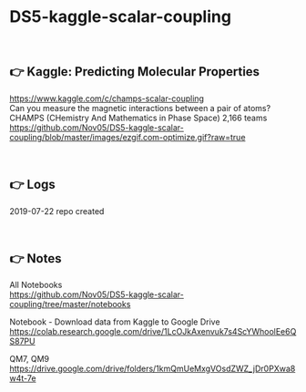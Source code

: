 # DS5-kaggle-scalar-coupling

<br>

## :point_right: Kaggle: Predicting Molecular Properties
https://www.kaggle.com/c/champs-scalar-coupling  
Can you measure the magnetic interactions between a pair of atoms?  
CHAMPS (CHemistry And Mathematics in Phase Space)   2,166 teams    
https://github.com/Nov05/DS5-kaggle-scalar-coupling/blob/master/images/ezgif.com-optimize.gif?raw=true    

<br>

## :point_right: Logs
2019-07-22 repo created

<br>

## :point_right: Notes 
All Notebooks  
https://github.com/Nov05/DS5-kaggle-scalar-coupling/tree/master/notebooks

Notebook - Download data from Kaggle to Google Drive  
https://colab.research.google.com/drive/1LcOJkAxenvuk7s4ScYWhoolEe6QS87PU  

QM7, QM9  
https://drive.google.com/drive/folders/1kmQmUeMxgVOsdZWZ_jDr0PXwa8w4t-7e   
